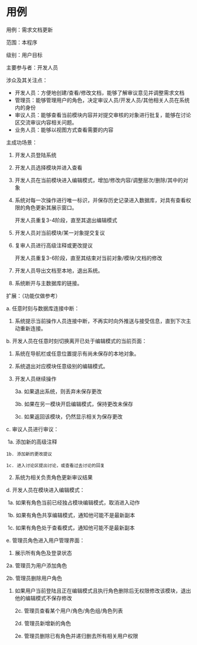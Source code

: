 # 用例

用例：需求文档更新

范围：本程序

级别：用户目标

主要参与者：开发人员

涉众及其关注点：

- 开发人员：方便地创建/查看/修改文档，能够了解审议意见并调整需求文档
- 管理员：能够管理用户的角色，决定审议人员/开发人员/其他相关人员在系统内的身份
- 审议人员：能够查看当前模块内容并对提交审核的对象进行批复，能够在讨论区交流审议内容相关问题。
- 业务人员：能够以视图方式查看需要的内容

主成功场景：
1. 开发人员登陆系统

2. 开发人员选择模块并进入查看

3. 开发人员在当前模块进入编辑模式，增加/修改内容/调整层次/删除/其中的对象

4. 系统对每一次操作进行唯一标识，并保存历史记录进入数据库，对具有查看权限的角色更新其展示窗口。

   开发人员重复3-4阶段，直至其退出编辑模式

5. 开发人员对当前模块/某一对象提交复议

6. 复审人员进行高级注释或更改提议

   开发人员重复3-6阶段，直至其结束对当前对象/模块/文档的修改

7. 开发人员导出文档至本地，退出系统。

8. 系统断开与主数据库的链接。



扩展：（功能仅做参考）

a. 任意时刻与数据库连接中断：

1. 系统提示当前操作人员连接中断，不再实时向外推送与接受信息，直到下次主动重新连接。



b. 开发人员在任意时刻切换离开已处于编辑模式的当前页面：	

 1. 系统在导航栏或任意位置提示有尚未保存的本地对象。

 2. 系统退出对应模块任意级别的编辑模式。

 3. 开发人员继续操作

    3a. 如果退出系统，则丢弃未保存更改

    3b. 如果在另一模块开启编辑模式，保持更改未保存

    3c. 如果返回该模块，仍然显示相关为保存更改
    
    

c. 审议人员进行审议：

​	 1a. 添加新的高级注释

 	1b. 添加新的更改提议

 	1c. 进入讨论区提出讨论，或查看过去讨论的回复

2. 系统为相关负责角色更新审议结果



 d. 开发人员在模块进入编辑模式：

​    1a. 如果有角色当前已经独占模块编辑模式，取消进入动作

​	1b. 如果有角色共享编辑模式，通知他可能不是最新副本

​	1c. 如果有角色处于查看模式，通知他可能不是最新副本



e. 管理员角色进入用户管理界面：

   1. 展示所有角色及登录状态

   2a. 管理员为用户添加角色

   2b. 管理员删除用户角色

1. 如果用户当前登陆且正在编辑模式且执行角色删除后无权限修改该模块，退出他的编辑模式不保存修改

   2c. 管理员查看某个用户/角色/角色组/角色列表

   2d. 管理员新增新的角色

   2e. 管理员删除已有角色并递归删去所有相关用户权限
